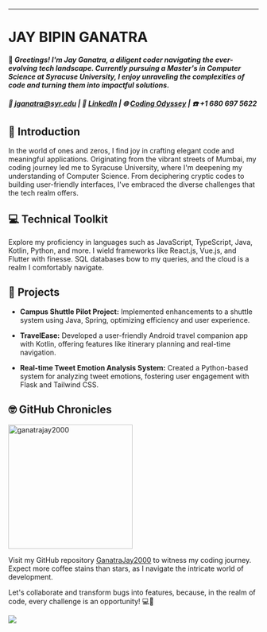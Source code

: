 ---
# JAY BIPIN GANATRA

#### 👋 _**Greetings!** I'm Jay Ganatra, a diligent coder navigating the ever-evolving tech landscape. Currently pursuing a Master's in Computer Science at Syracuse University, I enjoy unraveling the complexities of code and turning them into impactful solutions._

##### 📧 [jganatra@syr.edu](mailto:jganatra@syr.edu) | 🔗 [LinkedIn](https://www.linkedin.com/in/jay-ganatra) | 🌐 [Coding Odyssey](https://jayganatra.com/) | ☎️ +1 680 697 5622

## 🚀 Introduction

In the world of ones and zeros, I find joy in crafting elegant code and meaningful applications. Originating from the vibrant streets of Mumbai, my coding journey led me to Syracuse University, where I'm deepening my understanding of Computer Science. From deciphering cryptic codes to building user-friendly interfaces, I've embraced the diverse challenges that the tech realm offers.

## 💻 Technical Toolkit

Explore my proficiency in languages such as JavaScript, TypeScript, Java, Kotlin, Python, and more. I wield frameworks like React.js, Vue.js, and Flutter with finesse. SQL databases bow to my queries, and the cloud is a realm I comfortably navigate.

## 🚧 Projects

- **Campus Shuttle Pilot Project:** Implemented enhancements to a shuttle system using Java, Spring, optimizing efficiency and user experience.

- **TravelEase:** Developed a user-friendly Android travel companion app with Kotlin, offering features like itinerary planning and real-time navigation.

- **Real-time Tweet Emotion Analysis System:** Created a Python-based system for analyzing tweet emotions, fostering user engagement with Flask and Tailwind CSS.

## 🤓 GitHub Chronicles

<img height="250em" src="https://github-readme-streak-stats.herokuapp.com?user=GanatraJay2000&hide_border=true&mode=daily&card_width=500&base=934" alt="ganatrajay2000"/>


Visit my GitHub repository [GanatraJay2000](https://github.com/GanatraJay2000) to witness my coding journey. Expect more coffee stains than stars, as I navigate the intricate world of development.

Let's collaborate and transform bugs into features, because, in the realm of code, every challenge is an opportunity! 💻🚀

![](https://komarev.com/ghpvc/?username=ganatrajay2000&style=flat&color=828bed)


